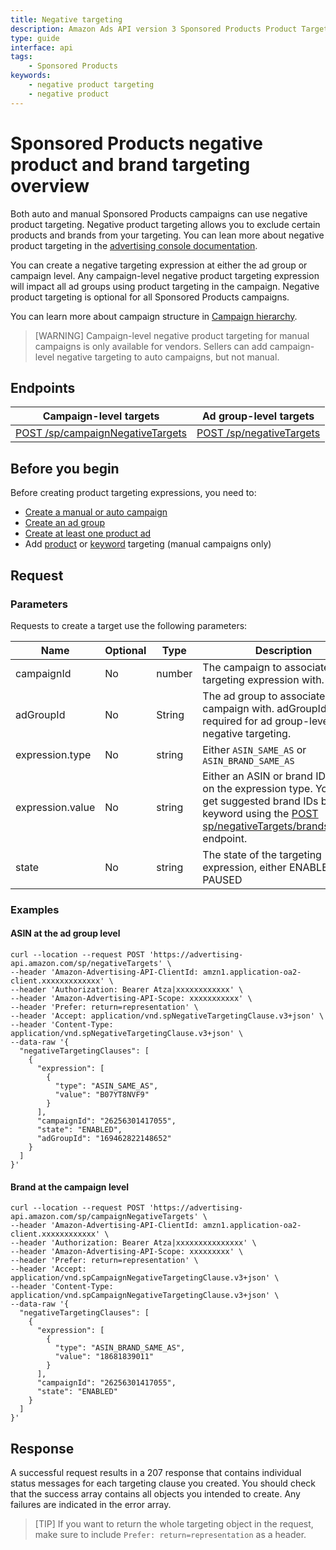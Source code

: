 ```yaml
---
title: Negative targeting
description: Amazon Ads API version 3 Sponsored Products Product Targeting reference.
type: guide
interface: api 
tags:
    - Sponsored Products
keywords:
    - negative product targeting
    - negative product
---
```


# Sponsored Products negative product and brand targeting overview

Both auto and manual Sponsored Products campaigns can use negative product targeting. Negative product targeting allows you to exclude certain products and brands from your targeting. You can lean more about negative product targeting in the [advertising console documentation](https://advertising.amazon.com/help?#G8W49VU65XQ4T2NS). 

You can create a negative targeting expression at either the ad group or campaign level. Any campaign-level negative product targeting expression will impact all ad groups using product targeting in the campaign. Negative product targeting is optional for all Sponsored Products campaigns.

You can learn more about campaign structure in [Campaign hierarchy](guides/sponsored-products/get-started/campaign-structure).


>[WARNING] Campaign-level negative product targeting for manual campaigns is only available for vendors. Sellers can add campaign-level negative targeting to auto campaigns, but not manual. 

## Endpoints

|Campaign-level targets	|Ad group-level targets	|
|---	|---	|
| [POST /sp/campaignNegativeTargets](sponsored-products/3-0/openapi/prod#tag/CampaignNegativeTargetingClauses/operation/CreateSponsoredProductsCampaignNegativeTargetingClauses)	| [POST /sp/negativeTargets](sponsored-products/3-0/openapi/prod#tag/NegativeTargetingClauses/operation/CreateSponsoredProductsNegativeTargetingClauses)	|

## Before you begin

Before creating product targeting expressions, you need to:

* [Create a manual or auto campaign](guides/sponsored-products/campaigns)
* [Create an ad group](guides/sponsored-products/ad-groups)
* [Create at least one product ad](guides/sponsored-products/product-ads)
* Add [product](guides/sponsored-products/product-targeting/overview) or [keyword](guides/sponsored-products/keywords/overview) targeting (manual campaigns only)

## Request

### Parameters

Requests to create a target use the following parameters:

|Name	|Optional	|Type	|Description	|
|---	|---	|---	|---	|
|campaignId	|No	|number	|The campaign to associate the targeting expression with.	|
|adGroupId	|No	|String	|The ad group to associate the campaign with. adGroupId is only required for ad group-level negative targeting.	|
|expression.type	|No	|string	|Either `ASIN_SAME_AS` or `ASIN_BRAND_SAME_AS`	|
|expression.value	|No	|string	|Either an ASIN or brand ID based on the expression type. You can get suggested brand IDs by keyword using the [POST sp/negativeTargets/brands/search](sponsored-products/3-0/openapi/prod#/Product%20Targeting/searchBrands) endpoint.	|
|state	|No	|string	|The state of the targeting expression, either ENABLED or PAUSED	|

### Examples

#### ASIN at the ad group level

```
curl --location --request POST 'https://advertising-api.amazon.com/sp/negativeTargets' \
--header 'Amazon-Advertising-API-ClientId: amzn1.application-oa2-client.xxxxxxxxxxxxx' \
--header 'Authorization: Bearer Atza|xxxxxxxxxxxx' \
--header 'Amazon-Advertising-API-Scope: xxxxxxxxxxx' \
--header 'Prefer: return=representation' \
--header 'Accept: application/vnd.spNegativeTargetingClause.v3+json' \
--header 'Content-Type: application/vnd.spNegativeTargetingClause.v3+json' \
--data-raw '{
  "negativeTargetingClauses": [
    {
      "expression": [
        {
          "type": "ASIN_SAME_AS",
          "value": "B07YT8NVF9"
        }
      ],
      "campaignId": "26256301417055",
      "state": "ENABLED",
      "adGroupId": "169462822148652"
    }
  ]
}'
```

#### Brand at the campaign level

```
curl --location --request POST 'https://advertising-api.amazon.com/sp/campaignNegativeTargets' \
--header 'Amazon-Advertising-API-ClientId: amzn1.application-oa2-client.xxxxxxxxxxxx' \
--header 'Authorization: Bearer Atza|xxxxxxxxxxxxxxx' \
--header 'Amazon-Advertising-API-Scope: xxxxxxxxx' \
--header 'Prefer: return=representation' \
--header 'Accept: application/vnd.spCampaignNegativeTargetingClause.v3+json' \
--header 'Content-Type: application/vnd.spCampaignNegativeTargetingClause.v3+json' \
--data-raw '{
  "negativeTargetingClauses": [
    {
      "expression": [
        {
          "type": "ASIN_BRAND_SAME_AS",
          "value": "18681839011"
        }
      ],
      "campaignId": "26256301417055",
      "state": "ENABLED"
    }
  ]
}'
```

## Response

A successful request results in a 207 response that contains individual status messages for each targeting clause you created. You should check that the success array contains all objects you intended to create. Any failures are indicated in the error array. 

>[TIP] If you want to return the whole targeting object in the request, make sure to include `Prefer: return=representation` as a header. 
